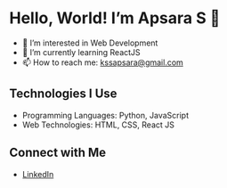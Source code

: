 
# Hello, World! I’m Apsara S 👋

- 👀 I’m interested in Web Development
- 🌱 I’m currently learning ReactJS
- 📫 How to reach me: kssapsara@gmail.com

## Technologies I Use

- Programming Languages: Python, JavaScript
- Web Technologies: HTML, CSS, React JS

## Connect with Me

- [LinkedIn](https://www.linkedin.com/in/apsara-s-178905242/)


<!---![Profile Views](https://komarev.com/ghpvc/?username=Sarahaha004)


<!---
Sarahaha004/Sarahaha004 is a ✨ special ✨ repository because its `README.md` (this file) appears on your GitHub profile.
You can click the Preview link to take a look at your changes.
--->
